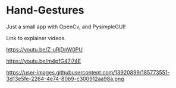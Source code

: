 # Hand-Gestures
Just a small app with OpenCv, and PysimpleGUI!

Link to explainer videos.

https://youtu.be/Z-uRjDnW0PU

https://youtu.be/m4pfG47i74E

https://user-images.githubusercontent.com/13920899/185773551-3d13e5fe-2264-4e74-80b9-c300912aa98a.png
